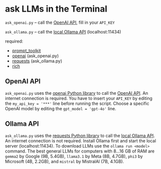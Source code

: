 # ask LLMs in the Terminal

`ask_openai.py` – call the [OpenAI API](https://openai.com/api), fill in your `API_KEY`

`ask_ollama.py` – call the [local Ollama API](https://ollama.com/) (localhost:11434)

required:
* [prompt_toolkit](https://github.com/prompt-toolkit/python-prompt-toolkit)
* [openai](https://github.com/openai/openai-python) (ask_openai.py)
* [requests](https://requests.readthedocs.io/) (ask_ollama.py)
* [rich](https://github.com/Textualize/rich)

## OpenAI API

`ask_openai.py` uses the [openai Python library](https://github.com/openai/openai-python) to call the [OpenAI API](https://openai.com/api). An internet connection is required. You have to insert your `API_KEY` by editing the `my_api_key = '***'` line before running the script. Choose a specific OpenAI model by editing the `gpt_model = 'gpt-4o'` line.

## Ollama API

`ask_ollama.py` uses the [requests Python library](https://requests.readthedocs.io/) to call the [local Ollama API](https://ollama.com/). An internet connection is not required. Install Ollama first and start the local server (localhost:11434). To download LLMs use the `ollama run <model>` command. The best general LLMs for computers with 8…16 GB of RAM are `gemma2` by Google (9B, 5.4GB), `llama3.1` by Meta (8B, 4.7GB), `phi3` by Microsoft (4B, 2.2GB), and `mistral` by MistralAI (7B, 4.1GB).

